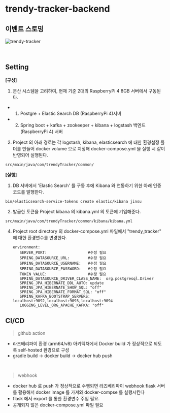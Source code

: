 # trendy-tracker-backend


## 이벤트 스토밍
![trendy-tracker](https://github.com/Tech-Frontier/trendy-tracker-backend/assets/19955904/4774e50b-40e7-42fe-abf3-ac3084241564)

<br/>

## Setting
**[구성]**

1. 분산 시스템을 고려하여, 현재 기준 2대의 RaspberryPi 4 8GB 서버에서 구동된다. 
- 1. Postgre + Elastic Search DB (RaspberryPi 4)서버
- 2. Spring boot + kafka + zookeeper + kibana + logstash 백엔드 (RaspberryPi 4) 서버 

2. Project 의 아래 경로는 각 logstash, kibana, elasticsearch 에 대한 환경설정 폴더를 만들어 docker volume 으로 지정해 docker-compose.yml 을 실행 시 같이 반영되어 실행된다.
```
src/main/java/com/trendyTracker/common/
```
 
**[실행]**

1. DB 서버에서 'Elastic Search' 를 구동 후에 Kibana 와 연동하기 위한 아래 인증 코드를 발행한다.
```
bin/elasticsearch-service-tokens create elastic/kibana jinsu
```

2. 발급한 토큰을 Project kibana 의 kibana.yml 의 토큰에 기입해준다.
```
src/main/java/com/trendyTracker/common/kibana/kibana.yml
```

4. Project root directory 의 docker-compose.yml 파일에서 "trendy_tracker" 에 대한 환경변수를 변경한다.
   ```
   environment:
      SERVER_PORT:                  #수정 필요
      SPRING_DATASOURCE_URL:        #수정 필요
      SPRING_DATASOURCE_USERNAME:   #수정 필요
      SPRING_DATASOURCE_PASSWORD:   #수정 필요
      TOKEN_VALUE:                  #수정 필요
      SPRING_DATASOURCE_DRIVER_CLASS_NAME:  org.postgresql.Driver
      SPRING_JPA_HIBERNATE_DDL_AUTO: update
      SPRING_JPA_HIBERNATE_SHOW_SQL: "off"
      SPRING_JPA_HIBERNATE_FORMAT_SQL: "off"
      SPRING_KAFKA_BOOTSTRAP_SERVERS: localhost:9092,localhost:9093,localhost:9094
      LOGGING_LEVEL_ORG_APACHE_KAFKA: "off"
   ```

## CI/CD 
> github action 
- 라즈베리파이 환경 (arm64/v8) 아키텍처에서 Docker build 가 정상적으로 되도록 self-hosted 환경으로 구성
- gradle build -> docker build -> docker hub push 

<br/>

> webhook
- docker hub 로 push 가 정상적으로 수행되면 라즈베리파이 webhook flask 서버를 활용해서 docker image 를 가져와 docker-compse 를 실행시킨다 
- flask 에서 export 를 통한 환경변수 주입 필요.
- 공개되지 않은 docker-compose.yml 파일 필요

